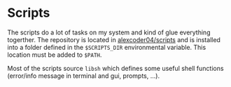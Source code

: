 
# Scripts

The scripts do a lot of tasks on my system and kind of glue everything
togerther. The repository is located in
[alexcoder04/scripts](https://github.com/alexcoder04/scripts) and is installed
into a folder defined in the `$SCRIPTS_DIR` environmental variable. This
location must be added to `$PATH`.

Most of the scripts source `libsh` which defines some useful shell functions
(error/info message in terminal and gui, prompts, ...).

